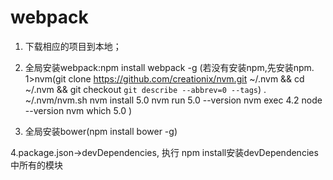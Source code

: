 # webpack

1. 下载相应的项目到本地；

2. 全局安装webpack:npm install webpack -g
    (若没有安装npm,先安装npm.
    1>nvm(git clone https://github.com/creationix/nvm.git ~/.nvm && cd ~/.nvm && git checkout `git describe --abbrev=0 --tags`)
    . ~/.nvm/nvm.sh
    nvm install 5.0
    nvm run 5.0 --version
    nvm exec 4.2 node --version
    nvm which 5.0
    )

3.  全局安装bower(npm install bower -g)


 4.package.json->devDependencies,
    执行 npm install安装devDependencies中所有的模块

